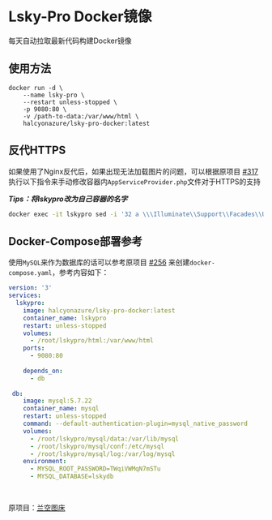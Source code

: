 # Lsky-Pro Docker镜像

每天自动拉取最新代码构建Docker镜像

## 使用方法

```docker
docker run -d \
    --name lsky-pro \
    --restart unless-stopped \
    -p 9080:80 \
    -v /path-to-data:/var/www/html \
    halcyonazure/lsky-pro-docker:latest
```

## 反代HTTPS

如果使用了Nginx反代后，如果出现无法加载图片的问题，可以根据原项目 [#317](https://github.com/lsky-org/lsky-pro/issues/317) 执行以下指令来手动修改容器内`AppServiceProvider.php`文件对于HTTPS的支持

***Tips：将lskypro改为自己容器的名字***

```bash
docker exec -it lskypro sed -i '32 a \\\Illuminate\\Support\\Facades\\URL::forceScheme('"'"'https'"'"');' /var/www/html/app/Providers/AppServiceProvider.php
```

## Docker-Compose部署参考

使用`MySQL`来作为数据库的话可以参考原项目 [#256](https://github.com/lsky-org/lsky-pro/issues/256) 来创建`docker-compose.yaml`，参考内容如下：

```yaml
version: '3'
services:
  lskypro:
    image: halcyonazure/lsky-pro-docker:latest
    container_name: lskypro
    restart: unless-stopped
    volumes:
      - /root/lskypro/html:/var/www/html
    ports:
      - 9080:80
    
    depends_on:
      - db
    
 db:
    image: mysql:5.7.22
    container_name: mysql
    restart: unless-stopped
    command: --default-authentication-plugin=mysql_native_password
    volumes:
      - /root/lskypro/mysql/data:/var/lib/mysql
      - /root/lskypro/mysql/conf:/etc/mysql
      - /root/lskypro/mysql/log:/var/log/mysql
    environment:
      - MYSQL_ROOT_PASSWORD=TWqiVWMqN7mSTu
      - MYSQL_DATABASE=lskydb   

    
```

原项目：[兰空图床](https://github.com/lsky-org/lsky-pro)
